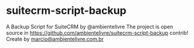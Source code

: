 # suitecrm-script-backup
A Backup Script for SuiteCRM by @ambientelivre
The project is open source in https://github.com/ambientelivre/suitecrm-script-backup
contrib!
Create by marcio@ambientelivre.com.br
